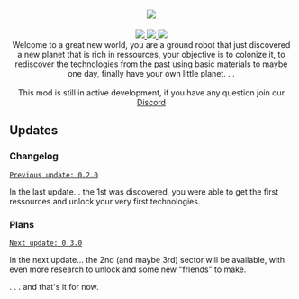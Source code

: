 <h1 align="center"><img src="https://raw.githubusercontent.com/FredyJabe/aeyama/main/sprites/logo.png"> </img></h1>

<div align="center">
    <a href="https://discord.gg/rNhkswkJst">
        <img src="https://img.shields.io/discord/1061344630987292835?color=287e29&label=Discord&logo=Discord&style=for-the-badge"/>
    </a>
    <a href="https://github.com/FredyJabe/aeyama/releases/latest">
        <img src="https://img.shields.io/github/downloads/FredyJabe/aeyama/total?color=287e29&logo=github&style=for-the-badge"/>
    </a>
    <a href="https://github.com/FredyJabe/aeyama/commits/main">
        <img src="https://img.shields.io/github/last-commit/fredyjabe/aeyama?color=287e29&style=for-the-badge"/>
    </a>
</div>

<div align="center">
    Welcome to a great new world, you are a ground robot that just discovered a new planet that is rich in ressources, your objective is to colonize it, to rediscover the technologies from the past using basic materials to maybe one day, finally have your own little planet. . .
    <br><br>
    This mod is still in active development, if you have any question join our <a href="https://discord.gg/rNhkswkJst">Discord</a>
</div>

## Updates

### Changelog

[`Previous update: 0.2.0`][Download]

In the last update... the 1st was discovered, you were able to get the first ressources and unlock your very first technologies.

### Plans

[`Next update: 0.3.0`][NextUpdate]

In the next update... the 2nd (and maybe 3rd) sector will be available, with even more research to unlock and some new "friends" to make.

. . . and that's it for now.

<!---------------------------------------------------------------------------------->

[Logo]: https://raw.githubusercontent.com/FredyJabe/aeyama/main/sprites/logo.png
[NextUpdate]: https://github.com/FredyJabe/aeyama

[Discord]: https://discord.gg/rNhkswkJst
[Download]: https://github.com/FredyJabe/aeyama/releases/latest
[LastCommit]: https://github.com/FredyJabe/aeyama/commits/main

[DiscordBadge]: https://img.shields.io/discord/1061344630987292835?color=287e29&label=Discord&logo=Discord&style=for-the-badge
[DownloadBadge]: https://img.shields.io/github/downloads/FredyJabe/aeyama/total?color=287e29&logo=github&style=for-the-badge
[LastCommitBadge]: https://img.shields.io/github/last-commit/fredyjabe/aeyama?color=287e29&style=for-the-badge
